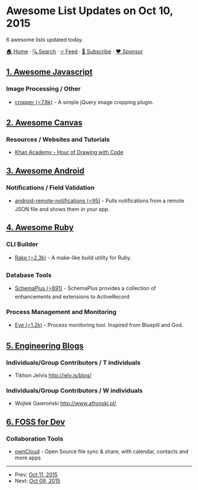 # Awesome List Updates on Oct 10, 2015

6 awesome lists updated today.

[🏠 Home](/README.md) · [🔍 Search](https://www.trackawesomelist.com/search/) · [🔥 Feed](https://www.trackawesomelist.com/rss.xml) · [📮 Subscribe](https://trackawesomelist.us17.list-manage.com/subscribe?u=d2f0117aa829c83a63ec63c2f&id=36a103854c) · [❤️  Sponsor](https://github.com/sponsors/theowenyoung)



## [1. Awesome Javascript](/content/sorrycc/awesome-javascript/README.md)

### Image Processing / Other

*   [cropper (⭐7.8k)](https://github.com/fengyuanchen/cropper) - A simple jQuery image cropping plugin.

## [2. Awesome Canvas](/content/raphamorim/awesome-canvas/README.md)

### Resources / Websites and Tutorials

*   [Khan Academy - Hour of Drawing with Code](https://www.khanacademy.org/computing/hour-of-code/hour-of-code-tutorial/v/welcome-hour-of-code)

## [3. Awesome Android](/content/JStumpp/awesome-android/README.md)

### Notifications / Field Validation

*   [android-remote-notifications (⭐95)](https://github.com/kaiwinter/android-remote-notifications) - Pulls notifications from a remote JSON file and shows them in your app.

## [4. Awesome Ruby](/content/markets/awesome-ruby/README.md)

### CLI Builder

*   [Rake (⭐2.3k)](https://github.com/ruby/rake) - A make-like build utility for Ruby.

### Database Tools

*   [SchemaPlus (⭐691)](https://github.com/SchemaPlus/schema_plus) - SchemaPlus provides a collection of enhancements and extensions to ActiveRecord

### Process Management and Monitoring

*   [Eye (⭐1.2k)](https://github.com/kostya/eye) - Process monitoring tool. Inspired from Bluepill and God.

## [5. Engineering Blogs](/content/kilimchoi/engineering-blogs/README.md)

### Individuals/Group Contributors / T individuals

*   Tikhon Jelvis <http://jelv.is/blog/>

### Individuals/Group Contributors / W individuals

*   Wojtek Gawroński <http://www.afronski.pl/>

## [6. FOSS for Dev](/content/tvvocold/FOSS-for-Dev/README.md)

### Collaboration Tools

*   [ownCloud](https://owncloud.org) - Open Source file sync & share, with calendar, contacts and more apps

---

- Prev: [Oct 11, 2015](/content/2015/10/11/README.md)
- Next: [Oct 09, 2015](/content/2015/10/09/README.md)